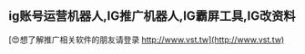 ## **ig账号运营机器人,**IG**推广机器人,**IG**霸屏工具,**IG**改资料**

[😍想了解推广相关软件的朋友请登录 http://www.vst.tw](http://www.vst.tw)



